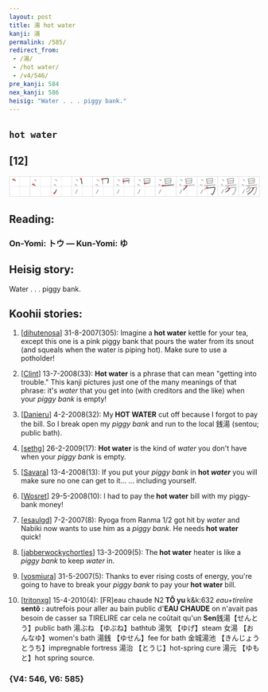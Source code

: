 ```yaml
---
layout: post
title: 湯 hot water
kanji: 湯
permalink: /585/
redirect_from:
 - /湯/
 - /hot water/
 - /v4/546/
pre_kanji: 584
nex_kanji: 586
heisig: "Water . . . piggy bank."
---
```


## `hot water`

## [12]

<div class="stroke"><img src="../images/E6B9AF.png" /></div>

## Reading:

### On-Yomi: トウ &mdash; Kun-Yomi: ゆ

## Heisig story:

Water . . . piggy bank.

## Koohii stories:

1) [<a href="http://kanji.koohii.com/profile/dihutenosa">dihutenosa</a>] 31-8-2007(305): Imagine a<strong> hot water</strong> kettle for your tea, except this one is a pink piggy bank that pours the water from its snout (and squeals when the water is piping hot). Make sure to use a potholder!

2) [<a href="http://kanji.koohii.com/profile/Clint">Clint</a>] 13-7-2008(33): <strong>Hot water</strong> is a phrase that can mean &quot;getting into trouble.&quot; This kanji pictures just one of the many meanings of that phrase: it&#039;s <em>water</em> that you get into (with creditors and the like) when your <em>piggy bank</em> is empty!

3) [<a href="http://kanji.koohii.com/profile/Danieru">Danieru</a>] 4-2-2008(32): My<strong> HOT WATER</strong> cut off because I forgot to pay the bill. So I break open my <em>piggy bank</em> and run to the local 銭湯 (sentou; public bath).

4) [<a href="http://kanji.koohii.com/profile/sethg">sethg</a>] 26-2-2009(17): <strong>Hot water</strong> is the kind of <em>water</em> you don&#039;t have when your <em>piggy bank</em> is empty.

5) [<a href="http://kanji.koohii.com/profile/Savara">Savara</a>] 13-4-2008(13): If you put your <em>piggy bank</em> in <strong>hot <em>water</em></strong> you will make sure no one can get to it... ... including yourself.

6) [<a href="http://kanji.koohii.com/profile/Wosret">Wosret</a>] 29-5-2008(10): I had to pay the<strong> hot water</strong> bill with my piggy-bank money!

7) [<a href="http://kanji.koohii.com/profile/esaulgd">esaulgd</a>] 7-2-2007(8): Ryoga from Ranma 1/2 got hit by <em>water</em> and Nabiki now wants to use him as a <em>piggy bank</em>. He needs<strong> hot water</strong> quick!

8) [<a href="http://kanji.koohii.com/profile/jabberwockychortles">jabberwockychortles</a>] 13-3-2009(5): The<strong> hot water</strong> heater is like a <em>piggy bank</em> to keep <em>water</em> in.

9) [<a href="http://kanji.koohii.com/profile/vosmiura">vosmiura</a>] 31-5-2007(5): Thanks to ever rising costs of energy, you&#039;re going to have to break your <em>piggy bank</em> to pay your<strong> hot water</strong> bill.

10) [<a href="http://kanji.koohii.com/profile/tritonxg">tritonxg</a>] 15-4-2010(4): [FR]eau chaude N2<strong> TÔ yu </strong>k&amp;k:632 <em>eau+tirelire </em><strong>sentô :</strong> autrefois pour aller au bain public d&#039;<strong>EAU CHAUDE</strong> on n&#039;avait pas besoin de casser sa TIRELIRE car cela ne coûtait qu&#039;un <strong>Sen</strong>銭湯【せんとう】public bath 湯ぶね 【ゆぶね】bathtub 湯気 【ゆげ】steam 女湯 【おんなゆ】women&#039;s bath 湯銭 【ゆせん】fee for bath 金城湯池 【きんじょうとうち】impregnable fortress 湯治 【とうじ】hot-spring cure 湯元 【ゆもと】hot spring source.

### {V4: 546, V6: 585}
